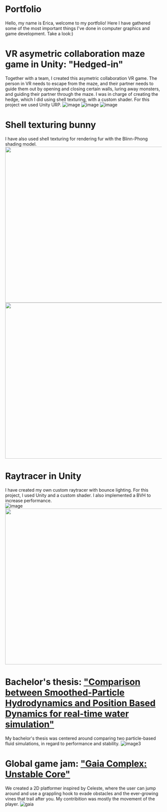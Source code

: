 # Portfolio
Hello, my name is Erica, welcome to my portfolio! Here I have gathered some of the most important things I've done in computer graphics and game development. Take a look:)

# VR asymetric collaboration maze game in Unity: "Hedged-in"
Together with a team, I created this asymetric collaboration VR game. The person in VR needs to escape from the maze, and their partner needs to guide them out by opening and closing certain walls, luring away monsters, and guiding their partner through the maze. I was in charge of creating the hedge, which I did using shell texturing, with a custom shader. For this project we used Unity URP. 
![image](https://github.com/user-attachments/assets/1e5d1228-fbe2-4cae-94b9-55cf45613baa)
![image](https://github.com/user-attachments/assets/e746166c-9854-4e04-89b5-c20e9a1aeedd)
![image](https://github.com/user-attachments/assets/891ebfe1-e767-4ef7-9267-e0c34d6c25a6)

# Shell texturing bunny
I have also used shell texturing for rendering fur with the Blinn-Phong shading model.
<img width="700" height = "500" src="https://github.com/user-attachments/assets/f6228368-8caa-4f7b-9759-22f59c56419f">
<img width="700" height = "500" src="https://github.com/user-attachments/assets/7f006e3a-7460-49d5-944c-dfd906205ac0">

# Raytracer in Unity
I have created my own custom raytracer with bounce lighting. For this project, I used Unity and a custom shader. I also implemented a BVH to increase performance.  
![image](https://github.com/user-attachments/assets/38c1f8f4-7096-421e-9bbf-a178214ad071)
<img width="800" height = "500" src="https://github.com/user-attachments/assets/8c05efb1-ee02-4f91-bbda-47a7807b0840">

# Bachelor's thesis: ["Comparison between Smoothed-Particle Hydrodynamics and Position Based Dynamics for real-time water simulation"](https://urn.kb.se/resolve?urn=urn:nbn:se:kth:diva-335984)
My bachelor's thesis was centered around comparing two particle-based fluid simulations, in regard to performance and stability. 
![image3](https://github.com/user-attachments/assets/388f33b4-fe1b-4415-a4a9-2237eb813a0c)

# Global game jam: ["Gaia Complex: Unstable Core"](https://v3.globalgamejam.org/2023/games/untitled-0)
We created a 2D platformer inspired by Celeste, where the user can jump around and use a grappling hook to evade obstacles and the ever-growing vines that trail after you. My contribition was mostly the movement of the player. 
![gaia](https://github.com/user-attachments/assets/441f2ad9-bd75-4417-a48c-2869565931db)








